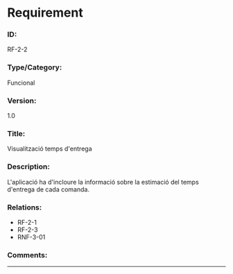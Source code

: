 # Requirement
### ID: 

RF-2-2
### Type/Category: 

Funcional
### Version: 

1.0
### Title: 

Visualització temps d'entrega
### Description: 

L'aplicació ha d'incloure la informació sobre la estimació del temps d'entrega de cada comanda.
### Relations:  

* RF-2-1
* RF-2-3
* RNF-3-01

### Comments:  

---
